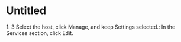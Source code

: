 # Untitled

1: 3
Select the host, click Manage, and keep Settings selected.: In the Services section, click Edit.